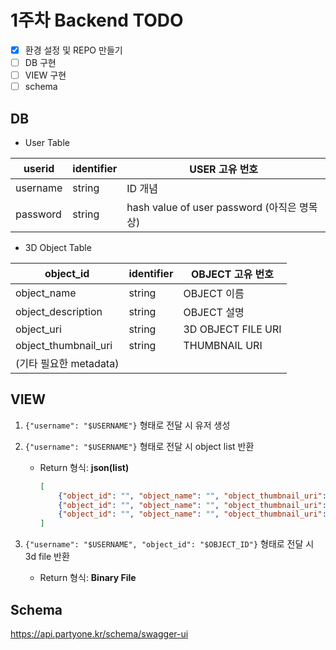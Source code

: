 # 1주차 Backend TODO

- [X] 환경 설정 및 REPO 만들기
- [ ] DB 구현
- [ ] VIEW 구현
- [ ] schema

## DB

- User Table
    
    
| userid   | identifier | USER 고유 번호                            |
|----------|------------|---------------------------------------|
| username | string     | ID 개념                                 |
| password | string     | hash value of user password (아직은 명목상) |
- 3D Object Table
    
    
| object_id            | identifier | OBJECT 고유 번호       |
|----------------------|------------|--------------------|
| object_name          | string     | OBJECT 이름          |
| object_description   | string     | OBJECT 설명          |
| object_uri           | string     | 3D OBJECT FILE URI |
| object_thumbnail_uri | string     | THUMBNAIL URI      |
| (기타 필요한 metadata)    |            |                    |

## VIEW
1. `{"username": "$USERNAME"}` 형태로 전달 시 유저 생성
2. `{"username": "$USERNAME"}` 형태로 전달 시 object list 반환
    - Return 형식: **json(list)**
            
        ```json
        [
            {"object_id": "", "object_name": "", "object_thumbnail_uri": ""},
            {"object_id": "", "object_name": "", "object_thumbnail_uri": ""},
            {"object_id": "", "object_name": "", "object_thumbnail_uri": ""}
        ]
        ```
            
3. `{"username": "$USERNAME", "object_id": "$OBJECT_ID"}` 형태로 전달 시 3d file 반환
    - Return 형식: **Binary File**

## **Schema**

https://api.partyone.kr/schema/swagger-ui
